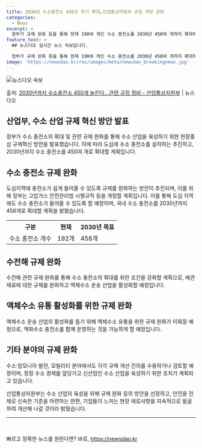 ```yaml
---
title: 2030년 수소충전소 450곳 추가 확대…산업통상자원부 규정 개정 관련
categories:
  - News
excerpt: >
  정부가 규제 완화 등을 통해 현재 190여 개인 수소 충전소를 2030년 450여 개까지 확대하기로 했다. …
feature_text: >
  ## 뉴스다오 실시간 뉴스 속보입니다.

  정부가 규제 완화 등을 통해 현재 190여 개인 수소 충전소를 2030년 450여 개까지 확대하기로 했다. …
image: 'https://newsdao.kr/res/images/meta/newsdao_breakingnews.jpg'
---
```


![뉴스다오 속보](https://newsdao.kr/res/images/meta/newsdao_breakingnews.jpg)

<p>출처: <a href="https://newsdao.kr/3100" rel="dofollow">2030년까지 수소충전소 450개 늘린다…관련 규정 정비 - 산업통상자원부</a> | 뉴스다오</p>

<h2>산업부, 수소 산업 규제 혁신 방안 발표</h2>
<p data-ke-size="size16">정부가 수소 충전소의 확대 및 관련 규제 완화를 통해 수소 산업을 육성하기 위한 현장중심 규제혁신 방안을 발표했습니다. 이에 따라 도심에 수소 충전소를 설치하는 추진하고, 2030년까지 수소 충전소를 450여 개로 확대할 계획입니다.</p>

<h2 data-ke-size="size26">수소 충전소 규제 완화</h2>
<p data-ke-size="size16">도심지역에 충전소가 쉽게 들어올 수 있도록 규제를 완화하는 방안이 추진되며, 이를 위해 정부는 고압가스 안전관리법 시행규칙 등을 개정할 계획입니다. 이를 통해 도심 지역에도 수소 충전소가 들어올 수 있도록 할 예정이며, 국내 수소 충전소를 2030년까지 458개로 확대할 계획을 밝혔습니다.</p>

<table>
	<tr>
		<th>구분</th>
		<th>현재</th>
		<th>2030년 목표</th>
	</tr>
	<tr>
		<td>수소 충전소 개수</td>
		<td>192개</td>
		<td>458개</td>
	</tr>
</table>

<h2 data-ke-size="size26">수전해 규제 완화</h2>
<p data-ke-size="size16">수전해 관련 규제 완화를 통해 수소 충전소의 확대를 위한 조건을 강화할 계획으로, 배관 재료에 대한 규제를 완화하고 액체수소 운송 산업을 활성화할 예정입니다.</p>

<h2 data-ke-size="size26">액체수소 유통 활성화를 위한 규제 완화</h2>
<p data-ke-size="size16">액체수소 운송 산업의 활성화를 돕기 위해 액체수소 유통을 위한 규제 완화가 이뤄질 예정으로, 액화수소 충전소를 함께 운영하는 것을 가능하게 할 예정입니다.</p>

<h2 data-ke-size="size26">기타 분야의 규제 완화</h2>
<p data-ke-size="size16">수소·암모니아 발전, 모빌리티 분야에서도 각각 규제 개선 건의를 수용하거나 검토할 예정이며, 청정 수소 경제를 앞당기고 신산업인 수소 산업을 육성하기 위한 조치가 계획되고 있습니다.</p>

<p data-ke-size="size16">산업통상자원부는 수소 산업의 육성을 위해 규제 완화 등의 방안을 선정하고, 안전을 전제로 신속한 기준을 마련하는 한편, 기업들이 느끼는 현장 애로사항을 지속적으로 발굴하여 개선해 나갈 것이라 밝혔습니다.</p>

<hr />
<p data-ke-size="size16">&nbsp;</p> 

빠르고 정확한 뉴스를 원한다면? 바로, <a href="https://newsdao.kr" rel="dofollow">https://newsdao.kr</a>


    
